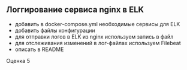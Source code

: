## Логгирование сервиса nginx в ELK

- добавить в docker-compose.yml необходимые сервисы для ELK
- добавить файлы конфигурации
- для отправки логов в ELK из nginx используем запись в файл
- для отслеживания изменений в лог-файлах используем Filebeat 
- описать в README

Оценка 5